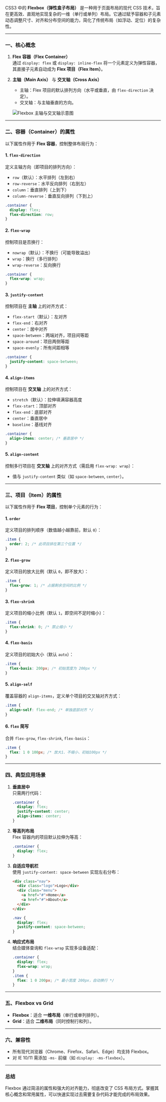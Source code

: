 CSS3 中的 **Flexbox（弹性盒子布局）** 是一种用于页面布局的现代 CSS 技术，旨在更高效、直观地实现复杂的一维（单行或单列）布局。它通过赋予容器和子元素动态调整尺寸、对齐和分布空间的能力，简化了传统布局（如浮动、定位）的复杂性。

---

### **一、核心概念**
1. **Flex 容器（Flex Container）**  
   通过 `display: flex` 或 `display: inline-flex` 将一个元素定义为弹性容器，其直接子元素自动成为 **Flex 项目（Flex Item）**。

2. **主轴（Main Axis）** 与 **交叉轴（Cross Axis）**  
   - 主轴：Flex 项目的默认排列方向（水平或垂直，由 `flex-direction` 决定）。
   - 交叉轴：与主轴垂直的方向。

   ![Flexbox 主轴与交叉轴示意图](https://p3-juejin.byteimg.com/tos-cn-i-k3u1fbpfcp/0e8d7f4f5d3c4e8d8f0c6d4b4c4d4d4a~tplv-k3u1fbpfcp-zoom-1.image)

---

### **二、容器（Container）的属性**
以下属性作用于 **Flex 容器**，控制整体布局行为：

#### 1. `flex-direction`  
定义主轴方向（即项目的排列方向）：
- `row`（默认）：水平排列（左到右）
- `row-reverse`：水平反向排列（右到左）
- `column`：垂直排列（上到下）
- `column-reverse`：垂直反向排列（下到上）

```css
.container {
  display: flex;
  flex-direction: row; 
}
```

#### 2. `flex-wrap`  
控制项目是否换行：
- `nowrap`（默认）：不换行（可能导致溢出）
- `wrap`：换行（多行排列）
- `wrap-reverse`：反向换行

```css
.container {
  flex-wrap: wrap;
}
```

#### 3. `justify-content`  
控制项目在 **主轴** 上的对齐方式：
- `flex-start`（默认）：左对齐
- `flex-end`：右对齐
- `center`：居中对齐
- `space-between`：两端对齐，项目间等距
- `space-around`：项目两侧等距
- `space-evenly`：所有间距相等

```css
.container {
  justify-content: space-between;
}
```

#### 4. `align-items`  
控制项目在 **交叉轴** 上的对齐方式：
- `stretch`（默认）：拉伸填满容器高度
- `flex-start`：顶部对齐
- `flex-end`：底部对齐
- `center`：垂直居中
- `baseline`：基线对齐

```css
.container {
  align-items: center; /* 垂直居中 */
}
```

#### 5. `align-content`  
控制多行项目在 **交叉轴** 上的对齐方式（需启用 `flex-wrap: wrap`）：
- 值与 `justify-content` 类似（如 `space-between`, `center`）。

---

### **三、项目（Item）的属性**
以下属性作用于 **Flex 项目**，控制单个元素的行为：

#### 1. `order`  
定义项目的排列顺序（数值越小越靠前，默认 `0`）：
```css
.item {
  order: 2; /* 此项目排在第三个位置 */
}
```

#### 2. `flex-grow`  
定义项目的放大比例（默认 `0`，即不放大）：
```css
.item {
  flex-grow: 1; /* 占据剩余空间的比例 */
}
```

#### 3. `flex-shrink`  
定义项目的缩小比例（默认 `1`，即空间不足时缩小）：
```css
.item {
  flex-shrink: 0; /* 禁止缩小 */
}
```

#### 4. `flex-basis`  
定义项目的初始大小（默认 `auto`）：
```css
.item {
  flex-basis: 200px; /* 初始宽度为 200px */
}
```

#### 5. `align-self`  
覆盖容器的 `align-items`，定义单个项目的交叉轴对齐方式：
```css
.item {
  align-self: flex-end; /* 单独底部对齐 */
}
```

#### 6. `flex` 简写  
合并 `flex-grow`, `flex-shrink`, `flex-basis`：
```css
.item {
  flex: 1 0 100px; /* 放大1、不缩小、初始100px */
}
```

---

### **四、典型应用场景**
1. **垂直居中**  
   只需两行代码：
   ```css
   .container {
     display: flex;
     justify-content: center;
     align-items: center;
   }
   ```

2. **等高列布局**  
   Flex 容器内的项目默认拉伸为等高：
   ```css
   .container {
     display: flex;
   }
   ```

3. **自适应导航栏**  
   使用 `justify-content: space-between` 实现左右分布：
   ```html
   <div class="nav">
     <div class="logo">Logo</div>
     <div class="menu">
       <a href="#">Home</a>
       <a href="#">About</a>
     </div>
   </div>
   ```
   ```css
   .nav {
     display: flex;
     justify-content: space-between;
   }
   ```

4. **响应式布局**  
   结合媒体查询和 `flex-wrap` 实现多设备适配：
   ```css
   .container {
     display: flex;
     flex-wrap: wrap;
   }
   .item {
     flex: 1 0 200px; /* 最小宽度 200px，自动换行 */
   }
   ```

---

### **五、Flexbox vs Grid**
- **Flexbox**：适合 **一维布局**（单行或单列排列）。
- **Grid**：适合 **二维布局**（同时控制行和列）。

---

### **六、兼容性**
- 所有现代浏览器（Chrome、Firefox、Safari、Edge）均支持 Flexbox。
- 对 IE 10/11 需添加 `-ms-` 前缀（如 `display: -ms-flexbox`）。

---

### **总结**
Flexbox 通过简洁的属性和强大的对齐能力，彻底改变了 CSS 布局方式。掌握其核心概念和常用属性，可以快速实现过去需要复杂代码才能完成的布局效果。